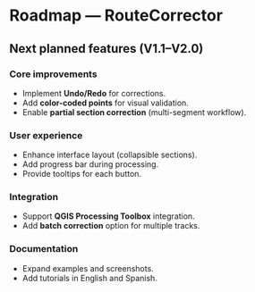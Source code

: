 # Roadmap — RouteCorrector

## Next planned features (V1.1–V2.0)

### Core improvements
- Implement **Undo/Redo** for corrections.
- Add **color-coded points** for visual validation.
- Enable **partial section correction** (multi-segment workflow).

### User experience
- Enhance interface layout (collapsible sections).
- Add progress bar during processing.
- Provide tooltips for each button.

### Integration
- Support **QGIS Processing Toolbox** integration.
- Add **batch correction** option for multiple tracks.

### Documentation
- Expand examples and screenshots.
- Add tutorials in English and Spanish.

